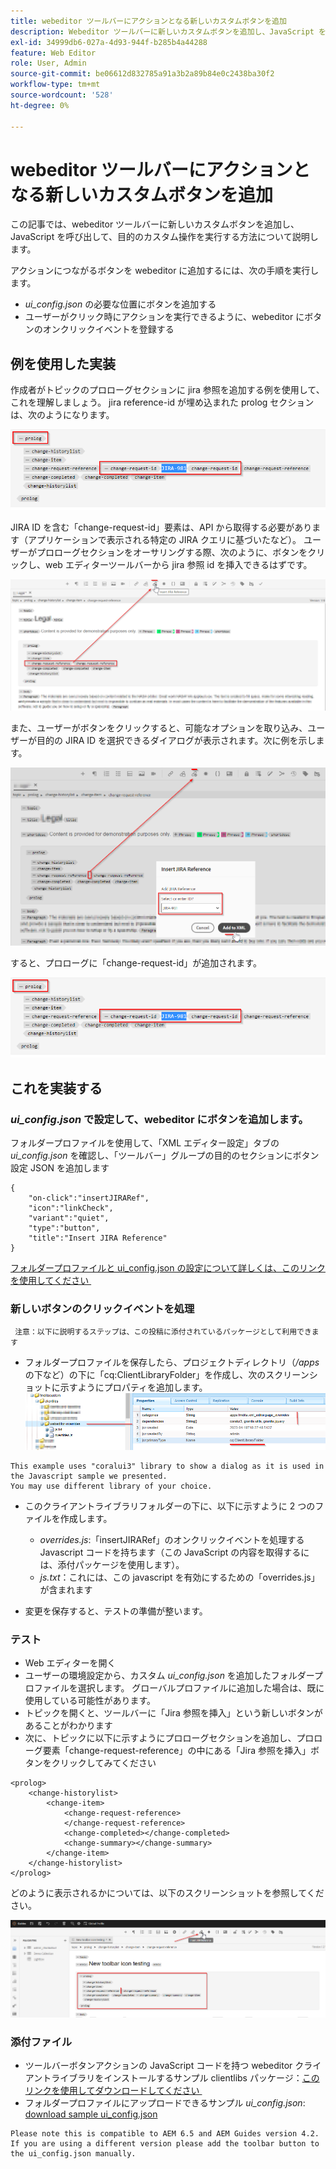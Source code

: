 ```yaml
---
title: webeditor ツールバーにアクションとなる新しいカスタムボタンを追加
description: Webeditor ツールバーに新しいカスタムボタンを追加し、JavaScript を呼び出してカスタム操作する方法を説明します。
exl-id: 34999db6-027a-4d93-944f-b285b4a44288
feature: Web Editor
role: User, Admin
source-git-commit: be06612d832785a91a3b2a89b84e0c2438ba30f2
workflow-type: tm+mt
source-wordcount: '528'
ht-degree: 0%

---
```


# webeditor ツールバーにアクションとなる新しいカスタムボタンを追加

この記事では、webeditor ツールバーに新しいカスタムボタンを追加し、JavaScript を呼び出して、目的のカスタム操作を実行する方法について説明します。

アクションにつながるボタンを webeditor に追加するには、次の手順を実行します。
- *ui_config.json* の必要な位置にボタンを追加する
- ユーザーがクリック時にアクションを実行できるように、webeditor にボタンのオンクリックイベントを登録する


## 例を使用した実装

作成者がトピックのプロローグセクションに jira 参照を追加する例を使用して、これを理解しましょう。 jira reference-id が埋め込まれた prolog セクションは、次のようになります。

![JIRA ID リファレンスを含むプロローグセクション &#x200B;](../../../assets/authoring/webeditor-add-customtoolbarbutton-prolog-sample.png)

JIRA ID を含む「change-request-id」要素は、API から取得する必要があります（アプリケーションで表示される特定の JIRA クエリに基づいたなど）。 ユーザーがプロローグセクションをオーサリングする際、次のように、ボタンをクリックし、web エディターツールバーから jira 参照 id を挿入できるはずです。

![&#x200B; プロローグセクション - JIRA 参照を追加 &#x200B;](../../../assets/authoring/webeditor-add-customtoolbarbutton-prolog-insertjirareference.png)

また、ユーザーがボタンをクリックすると、可能なオプションを取り込み、ユーザーが目的の JIRA ID を選択できるダイアログが表示されます。次に例を示します。

![&#x200B; プロローグセクションの JIRA ID を追加ダイアログ &#x200B;](../../../assets/authoring/webeditor-add-customtoolbarbutton-prolog-insertjirareference-dialog.png)

すると、プロローグに「change-request-id」が追加されます。

![JIRA ID リファレンスを含むプロローグセクション &#x200B;](../../../assets/authoring/webeditor-add-customtoolbarbutton-prolog-sample.png)



## これを実装する


### *ui_config.json* で設定して、webeditor にボタンを追加します。

フォルダープロファイルを使用して、「XML エディター設定」タブの *ui_config.json* を確認し、「ツールバー」グループの目的のセクションにボタン設定 JSON を追加します

```
{
    "on-click":"insertJIRARef",
    "icon":"linkCheck",
    "variant":"quiet",
    "type":"button",
    "title":"Insert JIRA Reference"
}
```

[&#x200B; フォルダープロファイルと ui_config.json の設定について詳しくは、このリンクを使用してください &#x200B;](https://experienceleague.adobe.com/docs/experience-manager-guides-learn/videos/advanced-user-guide/editor-configuration.html?lang=ja)


### 新しいボタンのクリックイベントを処理

     注意：以下に説明するステップは、この投稿に添付されているパッケージとして利用できます 


- フォルダープロファイルを保存したら、プロジェクトディレクトリ（*/apps* の下など）の下に「cq:ClientLibraryFolder」を作成し、次のスクリーンショットに示すようにプロパティを追加します。
  ![webeditor のクライアントライブラリ設定 &#x200B;](../../../assets/authoring/webeditor-add-customtoolbarbutton-clientlibrarysettings.png)

```
This example uses "coralui3" library to show a dialog as it is used in the Javascript sample we presented.
You may use different library of your choice.
```

- このクライアントライブラリフォルダーの下に、以下に示すように 2 つのファイルを作成します。
   - *overrides.js*:「insertJIRARef」のオンクリックイベントを処理する Javascript コードを持ちます（この JavaScript の内容を取得するには、添付パッケージを使用します）。
   - *js.txt*：これには、この javascript を有効にするための「overrides.js」が含まれます

- 変更を保存すると、テストの準備が整います。


### テスト

- Web エディターを開く
- ユーザーの環境設定から、カスタム *ui_config.json* を追加したフォルダープロファイルを選択します。 グローバルプロファイルに追加した場合は、既に使用している可能性があります。
- トピックを開くと、ツールバーに「Jira 参照を挿入」という新しいボタンがあることがわかります
- 次に、トピックに以下に示すようにプロローグセクションを追加し、プロローグ要素「change-request-reference」の中にある「Jira 参照を挿入」ボタンをクリックしてみてください

```
<prolog>
    <change-historylist>
        <change-item>
            <change-request-reference>
            </change-request-reference>
            <change-completed></change-completed>
            <change-summary></change-summary>
        </change-item>
    </change-historylist>
</prolog>
```

どのように表示されるかについては、以下のスクリーンショットを参照してください。

![&#x200B; 「新規テスト」ボタン &#x200B;](../../../assets/authoring/webeditor-add-customtoolbarbutton-testing.png)


### 添付ファイル

- ツールバーボタンアクションの JavaScript コードを持つ webeditor クライアントライブラリをインストールするサンプル clientlibs パッケージ：[&#x200B; このリンクを使用してダウンロードしてください &#x200B;](../../../assets/authoring/webeditor-addbuttonontoolbar-insertjira-clientlib.zip)
- フォルダープロファイルにアップロードできるサンプル *ui_config.json*: [download sample ui_config.json](../../../assets/authoring/sample_ui_config_Guides4.2-InsertJiraReference.json)

```
Please note this is compatible to AEM 6.5 and AEM Guides version 4.2.
If you are using a different version please add the toolbar button to the ui_config.json manually.
```
